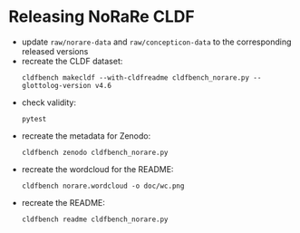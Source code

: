 # Releasing NoRaRe CLDF

- update `raw/norare-data` and `raw/concepticon-data` to the corresponding released versions
- recreate the CLDF dataset:
  ```shell
  cldfbench makecldf --with-cldfreadme cldfbench_norare.py --glottolog-version v4.6
  ```
- check validity:
  ```shell
  pytest
  ```
- recreate the metadata for Zenodo:
  ```shell
  cldfbench zenodo cldfbench_norare.py
  ```
- recreate the wordcloud for the README:
  ```shell
  cldfbench norare.wordcloud -o doc/wc.png
  ```
- recreate the README:
  ```shell
  cldfbench readme cldfbench_norare.py 
  ```
